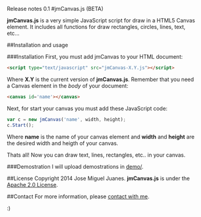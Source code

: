 Release notes 0.1
#jmCanvas.js (BETA)

**jmCanvas.js** is a very simple JavaScript script for draw in a HTML5 Canvas element. It includes all functions for draw rectangles, circles, lines, text, etc...

##Installation and usage

###Installation
First, you must add jmCanvas to your HTML document:
```html
<script type="text/javascript" src="jmCanvas-X.Y.js"></script>
```
Where **X.Y** is the current version of **jmCanvas.js**. Remember that you need a Canvas element in the *body* of your document:
```html
<canvas id='name'></canvas>
```
Next, for start your canvas you must add these JavaScript code:
```javascript
var c = new jmCanvas('name', width, height);
c.Start();
```
Where **name** is the name of your canvas element and **width** and **height** are the desired width and heigth of your canvas.

Thats all! Now you can draw text, lines, rectangles, etc.. in your canvas.

###Demostration
I will upload demostrations in [demo/](demo/).

##License
Copyright 2014 Jose Miguel Juanes. **jmCanvas.js** is under the [Apache 2.0 License](LICENSE).

##Contact
For more information, please [contact with me](http://www.jmjuanes.com.es/).

:)
